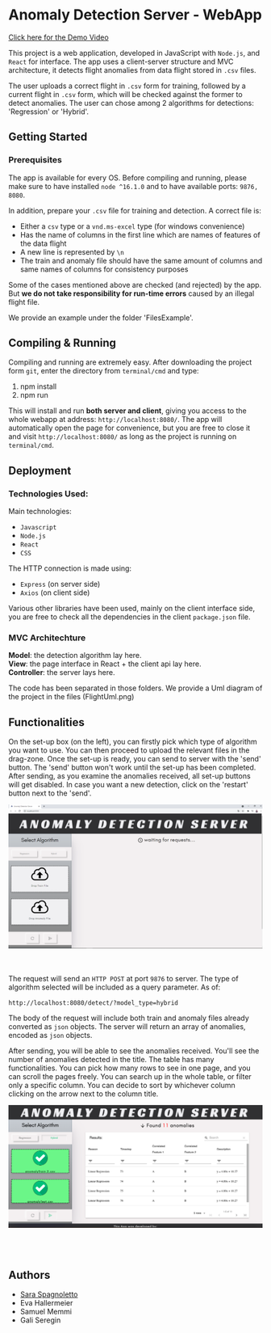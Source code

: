 # Anomaly Detection Server - WebApp

[Click here for the Demo Video](https://youtu.be/ZN5gbD_lrnE)

This project is a web application, developed in JavaScript with `Node.js`, and `React` for interface. The app uses a client-server structure and MVC architecture, it detects flight anomalies from data flight stored in `.csv` files.

The user uploads a correct flight in `.csv` form for training, followed by a current flight in `.csv` form, which will be checked against the former to detect anomalies. The user can chose among 2 algorithms for detections: 'Regression' or 'Hybrid'.

## Getting Started

### Prerequisites
The app is available for every OS. Before compiling and running, please make sure to have installed `node ^16.1.0` and to have available ports: `9876, 8080`.

In addition, prepare your `.csv` file for training and detection. A correct file is:

- Either a `csv` type or a `vnd.ms-excel` type (for windows convenience)
- Has the name of columns in the first line which are names of features of the data flight
- A new line is represented by `\n`
- The train and anomaly file should have the same amount of columns and same names of columns for consistency purposes

Some of the cases mentioned above are checked (and rejected) by the app. But **we do not take responsibility for run-time errors** caused by an illegal flight file.

We provide an example under the folder 'FilesExample'.

## Compiling & Running

Compiling and running are extremely easy. After downloading the project form `git`, enter the directory from `terminal/cmd` and type:
1. npm install
2. npm run

This will install and run **both server and client**, giving you access to the whole webapp at address: `http://localhost:8080/`.
The app will automatically open the page for convenience, but you are free to close it and visit  `http://localhost:8080/` as long as the project is running on  `terminal/cmd`.

## Deployment

### Technologies Used:
Main technologies:
- `Javascript`
- `Node.js`
- `React`
- `CSS`

The HTTP connection is made using:
- `Express` (on server side)
- `Axios` (on client side)

Various other libraries have been used, mainly on the client interface side,  you are free to check all the dependencies in the client `package.json` file.

### MVC Architechture

**Model**: the detection algorithm lay here.  
**View**: the page interface in React + the client api lay here.  
**Controller**: the server lays here.

The code has been separated in those folders. We provide a Uml diagram of the project in the files (FlightUml.png)

## Functionalities

On the set-up box (on the left), you can firstly pick which type of algorithm you want to use. You can then proceed to upload the relevant files in the drag-zone. Once the set-up is ready, you can send to server with the 'send' button. The 'send' button won't work until the set-up has been completed.  
After sending, as you examine the anomalies received, all set-up buttons will get disabled. In case you want a new detection, click on the 'restart' button next to the 'send'.

<kbd>
  <img src="MediaReadMe/firstpage.PNG" width="800"/>
</kbd>

<br/><br/>
The request will send an `HTTP POST` at port `9876` to server. The type of algorithm selected will be included as a query parameter. As of:
```
http://localhost:8080/detect/?model_type=hybrid
```
The body of the request will include both train and anomaly files already converted as `json` objects.
The server will return an array of anomalies, encoded as `json` objects.

After sending, you will be able to see the anomalies received. You'll see the number of anomalies detected in the title. The table has many functionalities.
You can pick how many rows to see in one page, and you can scroll the pages freely. You can search up in the whole table, or filter only a specific column.
You can decide to sort by whichever column clicking on the arrow next to the column title.

<kbd>
  <img src="MediaReadMe/anomalies.png" width="800"/>
</kbd>

<br/><br/>

## Authors
- [Sara Spagnoletto](https://github.com/saraspagno)
- Eva Hallermeier
- Samuel Memmi
- Gali Seregin

